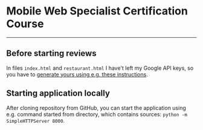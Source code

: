 # Mobile Web Specialist Certification Course
---

## Before starting reviews

In files ``index.html`` and ``restaurant.html`` I have't left my Google API keys, so you have to [generate yours using e.g. these instructions](https://developers.google.com/maps/documentation/javascript/get-api-key).

## Starting application locally

After cloning repository from GitHub, you can start the application using e.g. command started from directory, which contains sources: ``python -m SimpleHTTPServer 8000``.

